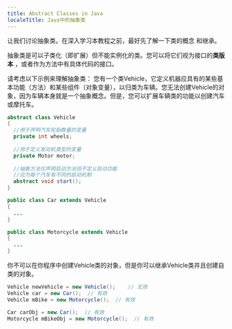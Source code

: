 ```yaml
---
title: Abstract Classes in Java
localeTitle: Java中的抽象类
---
```

让我们讨论抽象类。在深入学习本教程之前，最好先了解一下类的概念 和继承。

抽象类是可以子类化（即扩展）但不能实例化的类。您可以将它们视为接口的**类版本** ，或者作为方法中有具体代码的接口。

请考虑以下示例来理解抽象类： 您有一个类Vehicle，它定义机器应具有的某些基本功能（方法）和某些组件（对象变量），以归类为车辆。您无法创建Vehicle的对象，因为车辆本身就是一个抽象概念。但是，您可以扩展车辆类的功能以创建汽车或摩托车。

``` java
abstract class Vehicle
{
  //用于声明汽车轮胎数量的变量
  private int wheels;
  
  //用于定义发动机类型的变量
  private Motor motor;
 
  //抽象方法仅声明启动方法但不定义启动功能
  //应为每个汽车有不同的启动机制
  abstract void start();
}

public class Car extends Vehicle
{
  ...
}

public class Motorcycle extends Vehicle
{
  ...
}
```

你不可以在你程序中创建Vehicle类的对象，但是你可以继承Vehicle类并且创建自类的对象。

``` java
Vehicle newVehicle = new Vehicle();    // 无效
Vehicle car = new Car();  // 有效
Vehicle mBike = new Motorcycle();  // 有效

Car carObj = new Car();  // 有效
Motorcycle mBikeObj = new Motorcycle();  // 有效
```
